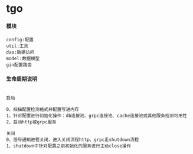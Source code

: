 # tgo


#### 模块
~~~~
config:配置
util:工具
dao:数据访问
model:数据模型
gin配置路由

~~~~



#### 生命周期说明

~~~~

启动

0、扫描配置检测格式并配置写进内存
1、针对配置进行初始化操作：db连接池、grpc连接池、cache连接池或其他服务检测可用性
2、启动http或grpc服务

关闭
0、信号通知进程关闭，进入关闭流程http、grpc走shutdown流程
1、shutdown中针对配置之前初始化的服务进行主动close操作

~~~~


